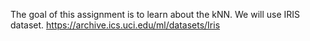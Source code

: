 The goal of this assignment is to learn about the kNN.
We will use IRIS dataset. https://archive.ics.uci.edu/ml/datasets/Iris
